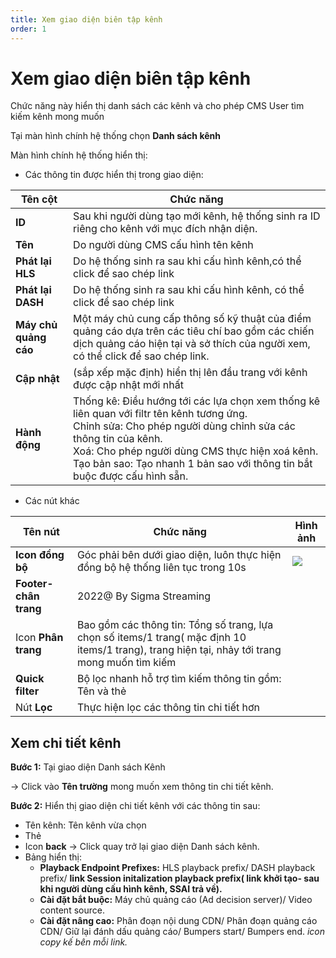 ```yaml
---
title: Xem giao diện biên tập kênh
order: 1
---
```

#  Xem giao diện biên tập kênh
Chức năng này hiển thị danh sách các kênh và cho phép CMS User tìm kiếm kênh mong muốn  

 Tại màn hình chính hệ thống chọn **Danh sách kênh**


Màn hình chính hệ thống hiển thị:

* Các thông tin được hiển thị trong giao diện:
  
     
| Tên cột        | Chức năng                                                    |
| -------------- | ------------------------------------------------------------ |
| **ID**         | Sau khi người dùng tạo mới kênh, hệ thống sinh ra ID riêng cho kênh với mục đích nhận diện. |
| **Tên**        | Do người dùng CMS cấu hình tên kênh                          |
| **Phát lại HLS**      | Do hệ thống sinh ra sau khi cấu hình kênh,có thể click để sao chép link |
| **Phát lại DASH** | Do hệ thống sinh ra sau khi cấu hình kênh, có thể click để sao chép link                      |
| **Máy chủ quảng cáo**   | Một máy chủ cung cấp thông số kỹ thuật của điểm quảng cáo dựa trên các tiêu chí bao gồm các chiến dịch quảng cáo hiện tại và sở thích của người xem, có thể click để sao chép link.  |
| **Cập nhật**   | (sắp xếp mặc định) hiển thị lên đầu trang với kênh được cập nhật mới nhất |
| **Hành động**  | Thống kê: Điều hướng tới các lựa chọn xem thống kê liên quan với filtr tên kênh tương ứng. <br /> Chỉnh sửa: Cho phép người dùng chỉnh sửa các thông tin của kênh. <br />Xoá: Cho phép người dùng CMS thực hiện xoá kênh. <br /> Tạo bản sao: Tạo nhanh 1 bản sao với thông tin bắt buộc được cấu hình sẵn. |

* Các nút khác

| Tên nút                | Chức năng                                                    | Hình ảnh |
| ---------------------- | ------------------------------------------------------------ | -------- |
| **Icon đồng bộ**       | Góc phải bên dưới giao diện, luôn thực hiện đồng bộ hệ thống liên tục trong 10s | ![](../../image/icon_sync.png)         |
| **Footer- chân trang** | 2022@ By Sigma Streaming                                     |          |
| Icon **Phân trang**           | Bao gồm các thông tin: Tổng số trang, lựa chọn số items/1 trang( mặc định 10 items/1 trang), trang hiện tại, nhảy tới trang mong muốn tìm kiếm |     |
| **Quick filter**       | Bộ lọc nhanh hỗ trợ tìm kiếm thông tin gồm: Tên và thẻ |          |
| Nút **Lọc**      | Thực hiện lọc các thông tin chi tiết hơn |          |

## Xem chi tiết kênh

**Bước 1:** Tại giao diện Danh sách Kênh

→ Click vào **Tên trường** mong muốn xem thông tin chi tiết kênh.

**Bước 2:** Hiển thị giao diện chi tiết kênh với các thông tin sau:

* Tên kênh: Tên kênh vừa chọn
* Thẻ
* Icon **back** → Click quay trở lại giao diện Danh sách kênh.
* Bảng hiển thị:
    * **Playback Endpoint Prefixes:**  HLS playback prefix/ DASH playback prefix/ **link Session initalization playback prefix( link khởi tạo- sau khi người dùng cấu hình kênh, SSAI trả về).**
    * **Cài đặt bắt buộc:** Máy chủ quảng cáo (Ad decision server)/ Video content source.
    * **Cài đặt nâng cao:** Phân đoạn nội dung CDN/ Phân đoạn quảng cáo CDN/ Giữ lại đánh dấu quảng cáo/ Bumpers start/ Bumpers end.
*icon copy kế bên mỗi link.* 

